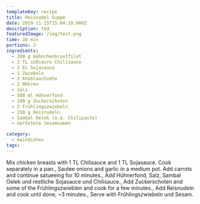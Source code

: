```yaml
---
templateKey: recipe
title: Reisnudel Suppe
date: 2019-11-15T15:04:10.000Z
description: tbd
featuredImage: /img/test.png
time: 30 min
portions: 2
ingredients:
  - 200 g Hähnchenbrustfilet
  - 3 TL süßsaure Chilisauce
  - 2 EL Sojasauce
  - 1 Zwiebeln
  - 2 Knoblauchzehe
  - 2 Möhren
  - Salz
  - 500 ml Hühnerfond
  - 100 g Zuckerschoten
  - 2 Frühlingszwiebeln
  - 150 g Reisnudeln
  - Sambal Oelek (o.ä. Chilipaste)
  - Geröstete Sesamsamen

category:
  - maindishes
tags:
---
```


Mix chicken breasts with 1 TL Chilisauce and 1 TL Sojasauce. Cook separately in a pan., Sautee onions and garlic in a medium pot. Add carrots and continue satueeing for 10 minutes., Add Hühnerfond, Salz, Sambal Oelek und restliche Sojasauce und Chilisauce., Add Zuckerschoten and some of the Frühlingszwieblen and cook for a few minutes., Add Reisnudeln and cook until done, ~3 minutes., Serve with Frühlingszwiebeln und Sesam.
